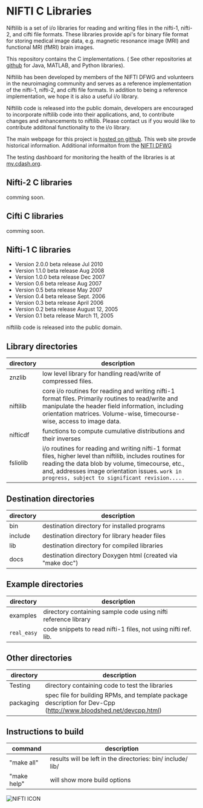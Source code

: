 # NIFTI C Libraries

Niftilib is a set of i/o libraries for reading and writing files in the nifti-1,
nifti-2, and cifti file formats.  These libraries provide api's for binary file
format for storing medical image data, e.g. magnetic resonance image (MRI) and
functional MRI (fMRI) brain images.

This repository contains the C implementations. ( See other repositories at
[github](https://github.com/NIFTI-Imaging) for Java, MATLAB, and Python libraries).

Niftilib has been developed by members of the NIFTI DFWG and volunteers in the
neuroimaging community and serves as a reference implementation of the nifti-1,
nifti-2, and cifti file formats. In addition to being a reference implementation, we hope it is
also a useful i/o library. 

Niftilib code is released into the public domain,
developers are encouraged to incorporate niftilib code into their applications,
and, to contribute changes and enhancements to niftilib. Please contact us if
you would like to contribute additonal functionality to the i/o library.

The main webpage for this project is [hosted on github](https://nifti-imaging.github.io/).
This web site provde historical information.  Additional informaiton from the [NIFTI DFWG](http://nifti.nimh.nih.gov)

The testing dashboard for monitoring the health of the libraries is at
[my.cdash.org](https://my.cdash.org/index.php?project=nifti_clib).


## Nifti-2 C libraries
comming soon.

## Cifti C libraries
comming soon.

## Nifti-1 C libraries

* Version 2.0.0 beta release Jul  2010
* Version 1.1.0 beta release Aug  2008
* Version 1.0.0 beta release Dec  2007
* Version 0.6 beta release Aug  2007
* Version 0.5 beta release May  2007
* Version 0.4 beta release Sept. 2006
* Version 0.3 beta release April 2006
* Version 0.2 beta release August 12, 2005
* Version 0.1 beta release March 11, 2005
 
niftilib code is released into the public domain.


## Library directories

directory |  description
----------|-------------
znzlib    | low level library for handling read/write of compressed files.
niftilib  | core i/o routines for reading and writing nifti-1 format files.  Primarily routines to read/write and manipulate the header field information, including orientation matrices.  Volume-wise, timecourse-wise, access to image data.
nifticdf  | functions to compute cumulative distributions and their inverses
fsliolib  | i/o routines for reading and writing nifti-1 format files, higher level than niftilib, includes routines for reading the data blob by volume, timecourse, etc., and, addresses image orientation issues.  `work in progress, subject to significant revision.....`

## Destination directories

directory | description
----------|------------
bin       | destination directory for installed programs
include   | destination directory for library header files
lib       | destination directory for compiled libraries
docs      | destination directory Doxygen html (created via "make doc")


## Example directories

directory   | description
------------|-------------
examples    | directory containing sample code using nifti reference library
`real_easy` | code snippets to read nifti-1 files, not using nifti ref. lib.


## Other directories

directory   | description
------------|------------
Testing     | directory containing code to test the libraries
packaging   | spec file for building RPMs, and template package description for Dev-Cpp (http://www.bloodshed.net/devcpp.html)



## Instructions to build

command     |  description
------------|-------------
"make all"  | results will be left in the directories: bin/ include/ lib/
"make help" | will show more build options

![NIFTI ICON](https://avatars0.githubusercontent.com/u/45666806?s=200&v=4)

